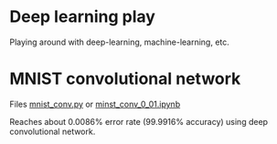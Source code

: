 # Deep learning play
Playing around with deep-learning, machine-learning, etc.

# MNIST convolutional network

Files [mnist_conv.py](mnist_conv.py) or [minst_conv_0_01.ipynb](minst_conv_0_01.ipynb)

Reaches about 0.0086% error rate (99.9916% accuracy) using deep convolutional network.
